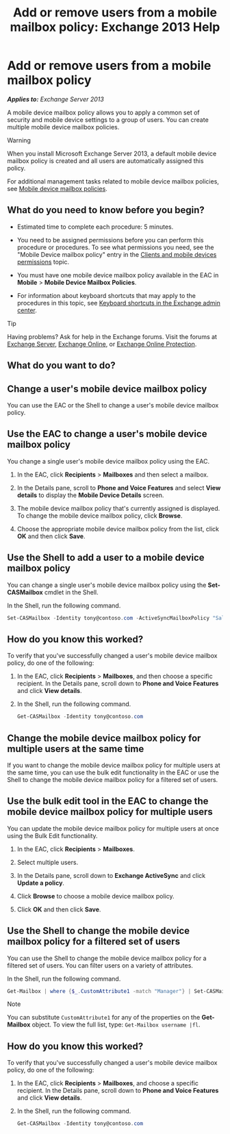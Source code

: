 ﻿---
title: 'Add or remove users from a mobile mailbox policy: Exchange 2013 Help'
TOCTitle: Add or remove users from a mobile mailbox policy
ms:assetid: 4ca8e395-c074-4165-b788-16fae3e2ccab
ms:mtpsurl: https://technet.microsoft.com/en-us/library/Aa997929(v=EXCHG.150)
ms:contentKeyID: 49318497
ms.date: 12/09/2016
mtps_version: v=EXCHG.150
---

# Add or remove users from a mobile mailbox policy

_**Applies to:** Exchange Server 2013_

A mobile device mailbox policy allows you to apply a common set of security and mobile device settings to a group of users. You can create multiple mobile device mailbox policies.

> [!WARNING]
> When you install Microsoft Exchange Server 2013, a default mobile device mailbox policy is created and all users are automatically assigned this policy.

For additional management tasks related to mobile device mailbox policies, see [Mobile device mailbox policies](mobile-device-mailbox-policies-exchange-2013-help.md).

## What do you need to know before you begin?

- Estimated time to complete each procedure: 5 minutes.

- You need to be assigned permissions before you can perform this procedure or procedures. To see what permissions you need, see the "Mobile Device mailbox policy" entry in the [Clients and mobile devices permissions](clients-and-mobile-devices-permissions-exchange-2013-help.md) topic.

- You must have one mobile device mailbox policy available in the EAC in **Mobile** \> **Mobile Device Mailbox Policies**.

- For information about keyboard shortcuts that may apply to the procedures in this topic, see [Keyboard shortcuts in the Exchange admin center](keyboard-shortcuts-in-the-exchange-admin-center-2013-help.md).

> [!TIP]
> Having problems? Ask for help in the Exchange forums. Visit the forums at <A href="https://go.microsoft.com/fwlink/p/?linkid=60612">Exchange Server</A>, <A href="https://go.microsoft.com/fwlink/p/?linkid=267542">Exchange Online</A>, or <A href="https://go.microsoft.com/fwlink/p/?linkid=285351">Exchange Online Protection</A>.

## What do you want to do?

## Change a user's mobile device mailbox policy

You can use the EAC or the Shell to change a user's mobile device mailbox policy.

## Use the EAC to change a user's mobile device mailbox policy

You change a single user's mobile device mailbox policy using the EAC.

1. In the EAC, click **Recipients** \> **Mailboxes** and then select a mailbox.

2. In the Details pane, scroll to **Phone and Voice Features** and select **View details** to display the **Mobile Device Details** screen.

3. The mobile device mailbox policy that's currently assigned is displayed. To change the mobile device mailbox policy, click **Browse**.

4. Choose the appropriate mobile device mailbox policy from the list, click **OK** and then click **Save**.

## Use the Shell to add a user to a mobile device mailbox policy

You can change a single user's mobile device mailbox policy using the **Set-CASMailbox** cmdlet in the Shell.

In the Shell, run the following command.

```powershell
Set-CASMailbox -Identity tony@contoso.com -ActiveSyncMailboxPolicy "Sales" 
```

## How do you know this worked?

To verify that you've successfully changed a user's mobile device mailbox policy, do one of the following:

1. In the EAC, click **Recipients** \> **Mailboxes**, and then choose a specific recipient. In the Details pane, scroll down to **Phone and Voice Features** and click **View details**.

2. In the Shell, run the following command.
 
   ```powershell
   Get-CASMailbox -Identity tony@contoso.com 
   ```

## Change the mobile device mailbox policy for multiple users at the same time

If you want to change the mobile device mailbox policy for multiple users at the same time, you can use the bulk edit functionality in the EAC or use the Shell to change the mobile device mailbox policy for a filtered set of users.

## Use the bulk edit tool in the EAC to change the mobile device mailbox policy for multiple users

You can update the mobile device mailbox policy for multiple users at once using the Bulk Edit functionality.

1. In the EAC, click **Recipients** \> **Mailboxes**.

2. Select multiple users.

3. In the Details pane, scroll down to **Exchange ActiveSync** and click **Update a policy**.

4. Click **Browse** to choose a mobile device mailbox policy.

5. Click **OK** and then click **Save**.

## Use the Shell to change the mobile device mailbox policy for a filtered set of users

You can use the Shell to change the mobile device mailbox policy for a filtered set of users. You can filter users on a variety of attributes.

In the Shell, run the following command.

```powershell
Get-Mailbox | where {$_.CustomAttribute1 -match "Manager"} | Set-CASMailbox -activesyncmailboxpolicy(Get-ActiveSyncMailboxPolicy "Contoso").Identity
```

> [!NOTE]
> You can substitute <CODE>CustomAttribute1</CODE> for any of the properties on the <STRONG>Get-Mailbox</STRONG> object. To view the full list, type: <CODE>Get-Mailbox username |fl</CODE>.

## How do you know this worked?

To verify that you've successfully changed a user's mobile device mailbox policy, do one of the following:

1. In the EAC, click **Recipients** \> **Mailboxes**, and choose a specific recipient. In the Details pane, scroll down to **Phone and Voice Features** and click **View details**.

2. In the Shell, run the following command.

   ```powershell
   Get-CASMailbox -Identity tony@contoso.com
   ```
